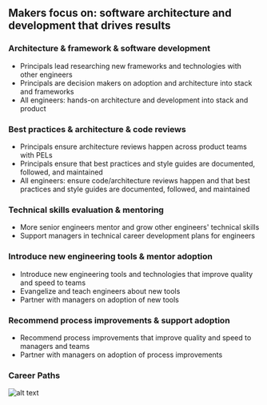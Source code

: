 Makers focus on: software architecture and development that drives results
--------

### Architecture & framework & software development
* Principals lead researching new frameworks and technologies with other engineers
* Principals are decision makers on adoption and architecture into stack and frameworks
* All engineers: hands-on architecture and development into stack and product

### Best practices & architecture & code reviews
* Principals ensure architecture reviews happen across product teams with PELs
* Principals ensure that best practices and style guides are documented, followed, and maintained
* All engineers: ensure code/architecture reviews happen and that best practices and style guides are documented, followed, and maintained

### Technical skills evaluation & mentoring
* More senior engineers mentor and grow other engineers' technical skills
* Support managers in technical career development plans for engineers


### Introduce new engineering tools & mentor adoption
* Introduce new engineering tools and technologies that improve quality and speed to teams
* Evangelize and teach engineers about new tools
* Partner with managers on adoption of new tools


### Recommend process improvements & support adoption
* Recommend process improvements that improve quality and speed to managers and teams
* Partner with managers on adoption of process improvements

### Career Paths
![alt text](https://github.com/Socialbakers/engineering-roles/blob/master/paths.png "Career Paths")
